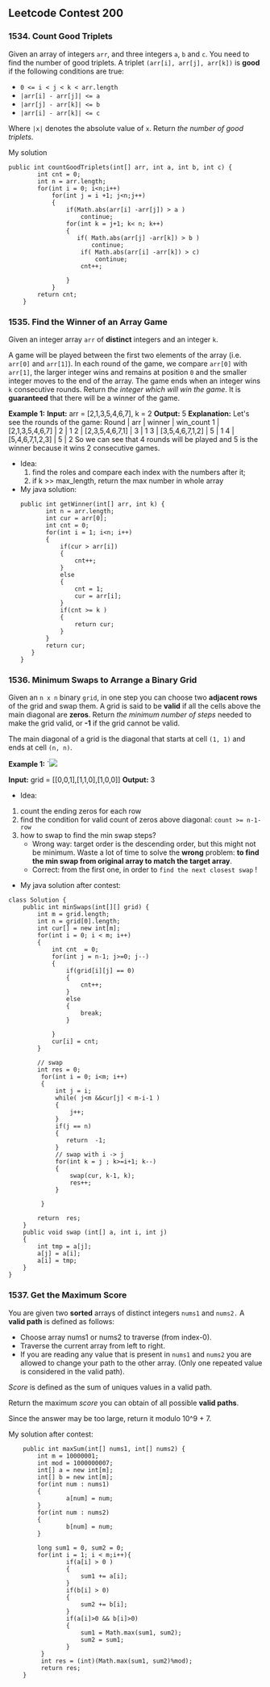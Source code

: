 
## Leetcode Contest 200

### 1534.  Count Good Triplets
Given an array of integers  `arr`, and three integers `a`, `b` and `c`. You need to find the number of good triplets.
A triplet  `(arr[i], arr[j], arr[k])` is  **good**  if the following conditions are true:
-   `0 <= i < j < k < arr.length`
-   `|arr[i] - arr[j]| <= a`
-   `|arr[j] - arr[k]| <= b`
-   `|arr[i] - arr[k]| <= c`

Where  `|x|`  denotes the absolute value of  `x`.
Return _the number of good triplets_.

My solution
```
public int countGoodTriplets(int[] arr, int a, int b, int c) {
        int cnt = 0;
        int n = arr.length;
        for(int i = 0; i<n;i++)
            for(int j = i +1; j<n;j++)
            {
                if(Math.abs(arr[i] -arr[j]) > a )
                    continue;
                for(int k = j+1; k< n; k++)
                {
                   if( Math.abs(arr[j] -arr[k]) > b )
                       continue;
                    if( Math.abs(arr[i] -arr[k]) > c)
                        continue;
                    cnt++;

                }
            }
        return cnt; 
    }
```


### 1535.  Find the Winner of an Array Game

Given an integer array  `arr`  of  **distinct**  integers and an integer  `k`.

A game will be played between the first two elements of the array (i.e.  `arr[0]`  and  `arr[1]`). In each round of the game, we compare  `arr[0]`  with  `arr[1]`, the larger integer wins and remains at position  `0`  and the smaller integer moves to the end of the array. The game ends when an integer wins  `k`  consecutive rounds.
Return  _the integer which will win the game_.
It is  **guaranteed**  that there will be a winner of the game.

**Example 1:**
**Input:** arr = [2,1,3,5,4,6,7], k = 2
**Output:** 5
**Explanation:** Let's see the rounds of the game:
Round |       arr       | winner | win_count
  1   | [2,1,3,5,4,6,7] | 2      | 1
  2   | [2,3,5,4,6,7,1] | 3      | 1
  3   | [3,5,4,6,7,1,2] | 5      | 1
  4   | [5,4,6,7,1,2,3] | 5      | 2
So we can see that 4 rounds will be played and 5 is the winner because it wins 2 consecutive games.

* Idea:
   1. find the roles and compare each index with the numbers after it;
   2. if k >> max_length, return the max number in whole array
 * My java solution:
	 ```
	 public int getWinner(int[] arr, int k) {
	        int n = arr.length;
	        int cur = arr[0];
	        int cnt = 0;
	        for(int i = 1; i<n; i++)
	        {
	            if(cur > arr[i])
	            {
	                cnt++;
	            }
	            else
	            {
	                cnt = 1;
	                cur = arr[i];
	            }
	            if(cnt >= k )
	            {
	                return cur;
	            }
	        }
	        return cur; 
	    }
	}
	 ```

### 1536.  Minimum Swaps to Arrange a Binary Grid

Given an  `n x n` binary  `grid`, in one step you can choose two  **adjacent rows**  of the grid and swap them.
A grid is said to be  **valid**  if all the cells above the main diagonal are  **zeros**.
Return  _the minimum number of steps_  needed to make the grid valid, or  **-1**  if the grid cannot be valid.

The main diagonal of a grid is the diagonal that starts at cell  `(1, 1)`  and ends at cell  `(n, n)`.

**Example 1:**
`![](https://assets.leetcode.com/uploads/2020/07/28/fw.jpg)

**Input:** grid = [[0,0,1],[1,1,0],[1,0,0]]
**Output:** 3


* Idea:
1. count the ending zeros  for each row
2. find the condition for valid count of zeros above diagonal: `count >= n-1-row`
3. how to swap to find the min swap steps?
	- Wrong way: target order is the descending order, but this might not be minimum. Waste a lot of time to solve the **wrong** problem: **to find the min swap from original array to match the target array**. 
	- Correct: from the first one, in order to `find the next closest swap` !

* My java solution after contest:
```
class Solution {
    public int minSwaps(int[][] grid) {
        int m = grid.length;
        int n = grid[0].length;
        int cur[] = new int[m];
        for(int i = 0; i < m; i++)
        {
            int cnt  = 0;
            for(int j = n-1; j>=0; j--)
            {
                if(grid[i][j] == 0)
                {
                    cnt++;
                }
                else
                {
                    break;
                }

            }
            cur[i] = cnt;
        }
        
        // swap
        int res = 0;
         for(int i = 0; i<m; i++)
         {
             int j = i;
             while( j<m &&cur[j] < m-i-1 )
             {
                 j++;
             }
             if(j == n)
             {
                return  -1;
             }
             // swap with i -> j
             for(int k = j ; k>=i+1; k--)
             {
                 swap(cur, k-1, k);
                 res++;
             }
                 
         }

        return  res;
    } 
    public void swap (int[] a, int i, int j)
    {
        int tmp = a[j];
        a[j] = a[i];
        a[i] = tmp;
    }
} 
```

### 1537.  Get the Maximum Score

You are given two  **sorted**  arrays of distinct integers  `nums1`  and  `nums2.`
A  **valid  path**  is defined as follows:

-   Choose array nums1 or nums2 to traverse (from index-0).
-   Traverse the current array from left to right.
-   If you are reading any value that is present in  `nums1`  and  `nums2` you are allowed to change your path to the other array. (Only one repeated value is considered in the valid path).

_Score_  is defined as the sum of uniques values in a valid path.

Return the maximum  _score_  you can obtain of all possible **valid paths**.

Since the answer may be too large, return it modulo 10^9 + 7.

My solution after contest:
```
    public int maxSum(int[] nums1, int[] nums2) {
        int m = 10000001;
        int mod = 1000000007;
	    int[] a = new int[m];
	    int[] b = new int[m];
	    for(int num : nums1)
        {
                a[num] = num;
        }
	    for(int num : nums2)
        {
                b[num] = num;
        }
        
	    long sum1 = 0, sum2 = 0;
	    for(int i = 1; i < m;i++){
	        	if(a[i] > 0 )
                {
                    sum1 += a[i];
                }
	        	if(b[i] > 0)
                {
                    sum2 += b[i];
                }
	        	if(a[i]>0 && b[i]>0)
                {
	        		sum1 = Math.max(sum1, sum2);
	        		sum2 = sum1;
	        	}
	     }
	     int res = (int)(Math.max(sum1, sum2)%mod);
	     return res;
    }
```